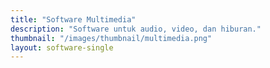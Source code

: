 ```yaml
---
title: "Software Multimedia"
description: "Software untuk audio, video, dan hiburan."
thumbnail: "/images/thumbnail/multimedia.png"
layout: software-single
---
```


